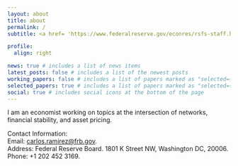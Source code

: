 ```yaml
---
layout: about
title: about
permalink: /
subtitle: <a href= 'https://www.federalreserve.gov/econres/rsfs-staff.htm'>Division of Research and Statistics. Federal Reserve Board.</a>

profile:
  align: right

news: true # includes a list of news items
latest_posts: false # includes a list of the newest posts
working_papers: false # includes a list of papers marked as "selected={false}"
selected_papers: true # includes a list of papers marked as "selected={true}"
social: true # includes social icons at the bottom of the page
---
```


I am an economist working on topics at the intersection of networks, financial stability, and asset pricing. 

Contact Information:<br>
Email: <a href = "mailto: carlos.ramirez@frb.gov">carlos.ramirez@frb.gov</a>.<br>
Address: Federal Reserve Board. 1801 K Street NW, Washington DC, 20006. <br>
Phone: +1 202 452 3169.

<br>
